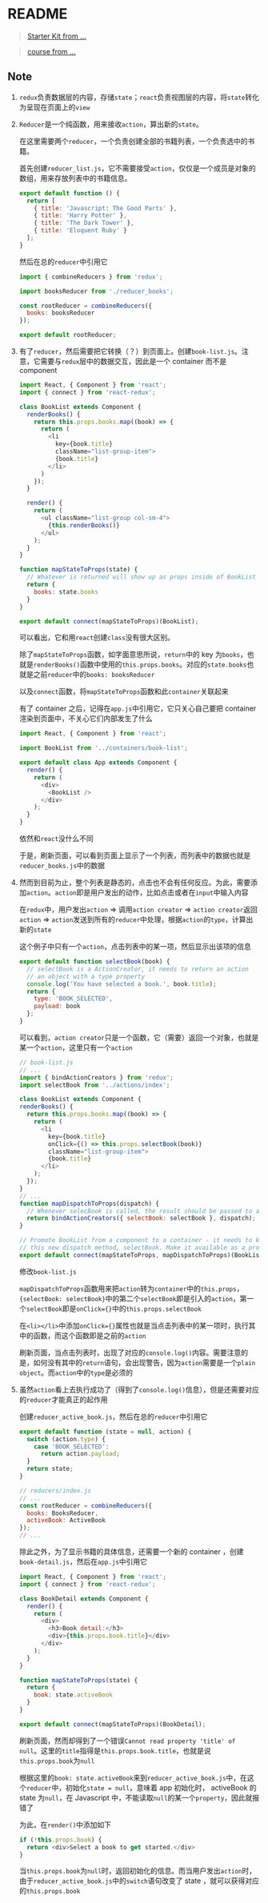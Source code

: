 # README

> [Starter Kit from ...](https://github.com/StephenGrider/ReduxSimpleStarter)

> [course from ...](https://www.udemy.com/react-redux/)

## Note

1. `redux`负责数据层的内容，存储`state`；`react`负责视图层的内容，将`state`转化为呈现在页面上的`view`

2. `Reducer`是一个纯函数，用来接收`action`，算出新的`state`。

   在这里需要两个`reducer`，一个负责创建全部的书籍列表，一个负责选中的书籍。

   首先创建`reducer_list.js`，它不需要接受`action`，仅仅是一个成员是对象的数组，用来存放列表中的书籍信息。

   ```js
   export default function () {
     return [
       { title: 'Javascript: The Good Parts' },
       { title: 'Harry Potter' },
       { title: 'The Dark Tower' },
       { title: 'Eloquent Ruby' }
     ];
   }
   ```

   然后在总的`reducer`中引用它

   ```js
   import { combineReducers } from 'redux';

   import booksReducer from './reducer_books';

   const rootReducer = combineReducers({
     books: booksReducer
   });

   export default rootReducer;
   ```

3. 有了`reducer`，然后需要把它转换（？）到页面上。创建`book-list.js`。注意，它需要与`redux`层中的数据交互，因此是一个 container 而不是 component 

   ```js
   import React, { Component } from 'react';
   import { connect } from 'react-redux';

   class BookList extends Component {
     renderBooks() {
       return this.props.books.map((book) => {
         return (
           <li
             key={book.title}
             className="list-group-item">
             {book.title}
           </li>
         )
       });
     }

     render() {
       return (
         <ul className="list-group col-sm-4">
           {this.renderBooks()}
         </ul>
       );
     }
   }

   function mapStateToProps(state) {
     // Whatever is returned will show up as props inside of BookList
     return {
       books: state.books
     }
   }

   export default connect(mapStateToProps)(BookList);
   ```

   可以看出，它和用`react`创建`class`没有很大区别。

   除了`mapStateToProps`函数，如字面意思所说，`return`中的 key 为`books`，也就是`renderBooks()`函数中使用的`this.props.books`。对应的`state.books`也就是之前`reducer`中的`books: booksReducer`

   以及`connect`函数，将`mapStateToProps`函数和此`container`关联起来

   有了 container 之后，记得在`app.js`中引用它，它只关心自己要把 container 渲染到页面中，不关心它们内部发生了什么

   ```js
   import React, { Component } from 'react';

   import BookList from '../containers/book-list';

   export default class App extends Component {
     render() {
       return (
         <div>
           <BookList />
         </div>
       );
     }
   }
   ```

   依然和`react`没什么不同

   于是，刷新页面，可以看到页面上显示了一个列表，而列表中的数据也就是`reducer_books.js`中的数据

4. 然而到目前为止，整个列表是静态的，点击也不会有任何反应。为此，需要添加`action`。`action`即是用户发出的动作，比如点击或者在`input`中输入内容

   在`redux`中，用户发出`action` => 调用`action creator` => `action creator`返回`action` => `action`发送到所有的`reducer`中处理，根据`action`的`type`，计算出新的`state`

   这个例子中只有一个`action`，点击列表中的某一项，然后显示出该项的信息

   ```js
   export default function selectBook(book) {
     // selectBook is a ActionCreator, it needs to return an action
     // an object with a type property
     console.log('You have selected a book.', book.title);
     return {
       type: 'BOOK_SELECTED',
       payload: book
     };
   }
   ```

   可以看到，`action creator`只是一个函数，它（需要）返回一个对象，也就是某一个`action`，这里只有一个`action`

   ```js
   // book-list.js
   // ...
   import { bindActionCreators } from 'redux';
   import selectBook from '../actions/index';

   class BookList extends Component {
   renderBooks() {
     return this.props.books.map((book) => {
       return (
         <li
           key={book.title}
           onClick={() => this.props.selectBook(book)}
           className="list-group-item">
           {book.title}
         </li>
       );
     });
   }
   // ...
   function mapDispatchToProps(dispatch) {
     // Whenever selecBook is called, the result should be passed to all of reducers
     return bindActionCreators({ selectBook: selectBook }, dispatch);
   }

   // Promote BookList from a component to a container - it needs to know about
   // this new dispatch method, selectBook. Make it available as a prop
   export default connect(mapStateToProps, mapDispatchToProps)(BookList);
   ```

   修改`book-list.js`

   `mapDispatchToProps`函数用来把`action`转为`container`中的`this.props`，`{selectBook: selectBook}`中的第二个`selectBook`即是引入的`action`，第一个`selectBook`即是`onClick={}`中的`this.props.selectBook`

   在`<li></li>`中添加`onClick={}`属性也就是当点击列表中的某一项时，执行其中的函数，而这个函数即是之前的`action`

   刷新页面，当点击列表时，出现了对应的`console.log()`内容。需要注意的是，如何没有其中的`return`语句，会出现警告，因为`action`需要是一个`plain object`。而`action`中的`type`是必须的

5. 虽然`action`看上去执行成功了（得到了`console.log()`信息），但是还需要对应的`reducer`才能真正的起作用

   创建`reducer_active_book.js`，然后在总的`reducer`中引用它

   ```js
   export default function (state = null, action) {
     switch (action.type) {
       case 'BOOK_SELECTED':
         return action.payload;
     }
     return state;
   }
   ```

   ```js
   // reducers/index.js
   // ...
   const rootReducer = combineReducers({
     books: BooksReducer,
     activeBook: ActiveBook
   });
   // ...
   ```

   除此之外，为了显示书籍的具体信息，还需要一个新的 container ，创建`book-detail.js`，然后在`app.js`中引用它

   ```js
   import React, { Component } from 'react';
   import { connect } from 'react-redux';

   class BookDetail extends Component {
     render() {
       return (
         <div>
           <h3>Book detail:</h3>
           <div>{this.props.book.title}</div>
         </div>
       );
     }
   }

   function mapStateToProps(state) {
     return {
       book: state.activeBook
     }
   }

   export default connect(mapStateToProps)(BookDetail);
   ```

   刷新页面，然而却得到了一个错误`Cannot read property 'title' of null`。这里的`title`指得是`this.props.book.title`，也就是说`this.props.book`为`null`

   根据这里的`book: state.activeBook`来到`reducer_active_book.js`中，在这个`reducer`中，初始化`state = null`，意味着 app 初始化时， activeBook 的 state 为`null`，在 Javascript 中，不能读取`null`的某一个`property`，因此就报错了

   为此，在`render()`中添加如下

   ```js
   if (!this.props.book) {
     return <div>Select a book to get started.</div>
   }
   ```

   当`this.props.book`为`null`时，返回初始化的信息。而当用户发出`action`时，由于`reducer_active_book.js`中的`switch`语句改变了 state ，就可以获得对应的`this.props.book`